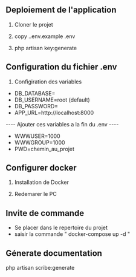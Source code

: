 ## Deploiement de l'application

1. Cloner le projet

2. copy .\.env.example .env

3. php artisan key:generate


## Configuration du fichier .env

1. Configiration des variables
- DB_DATABASE=
- DB_USERNAME=root (default)
- DB_PASSWORD=
- APP_URL=http://localhost:8000

---- Ajouter ces variables a la fin du .env ----
- WWWUSER=1000
- WWWGROUP=1000
- PWD=chemin_au_projet

## Configurer docker

1. Installation de Docker

2. Redemarer le PC

## Invite de commande 
- Se placer dans le repertoire du projet
- saisir la commande 
" docker-compose up -d "

## Génerate documentation
php artisan scribe:generate